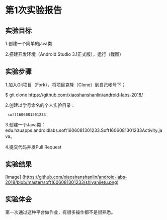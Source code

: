 # 第1次实验报告

## 实验目标

   1.创建一个简单的java类
   
   2.搭建开发环境（Android Studio 3.1正式版），运行（截图）

## 实验步骤

  1.加入Git项目（Fork），将项目克隆（Clone）到自己帐号下；

   $ git clone https://github.com/xiaoshanshanlin/android-labs-2018/
   
   2.创建以学号命名的个人实验目录：
   
     soft1606081301233
     
  3.创建一个Java类：edu.hzuapps.androidlabs.soft1606081301233.Soft1606081301233Activity.java。

  4.提交代码并发Pull Request

## 实验结果

  [image] (https://github.com/xiaoshanshanlin/android-labs-2018/blob/master/soft1606081301233/shiyanjietu.png)

## 实验体会

  第一次通过这种平台做作业，有很多操作都不是很熟悉。